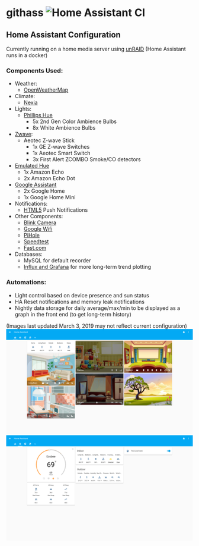 # githass ![Home Assistant CI](https://github.com/fronzbot/githass/workflows/Home%20Assistant%20CI/badge.svg?branch=master)

## Home Assistant Configuration
Currently running on a home media server using [unRAID](https://lime-technology.com/) (Home Assistant runs in a docker)

### Components Used:
- Weather:
  - [OpenWeatherMap](https://home-assistant.io/integrations/openweathermap/)
- Climate:
  - [Nexia](https://home-assistant.io/integrations/nexia/)
- Lights:
  - [Phillips Hue](https://home-assistant.io/components/light.hue/)
      - 5x 2nd Gen Color Ambience Bulbs
      - 8x White Ambience Bulbs
- [Zwave](https://home-assistant.io/docs/z-wave/):
  - Aeotec Z-wave Stick
      -  1x GE Z-wave Switches
      -  1x Aeotec Smart Switch 
      -  3x First Alert ZCOMBO Smoke/CO detectors
- [Emulated Hue](https://home-assistant.io/components/emulated_hue/)
  - 1x Amazon Echo
  - 2x Amazon Echo Dot
- [Google Assistant](https://home-assistant.io/components/google_assistant/)
  - 2x Google Home
  - 1x Google Home Mini
- Notifications:
  - [HTML5](https://home-assistant.io/components/notify.html5/) Push Notifications
- Other Components:
  - [Blink Camera](https://home-assistant.io/components/blink/)
  - [Google Wifi](https://home-assistant.io/components/sensor.google_wifi/)
  - [PiHole](https://home-assistant.io/components/sensor.pi_hole/)
  - [Speedtest](https://home-assistant.io/components/sensor.speedtest/)
  - [Fast.com](https://home-assistant.io/components/sensor.fastdotcom/)
- Databases:
  - MySQL for default recorder
  - [Influx and Grafana](https://home-assistant.io/blog/2015/12/07/influxdb-and-grafana/) for more long-term trend plotting

### Automations:
- Light control based on device presence and sun status
- HA Reset notifications and memory leak notifications
- Nightly data storage for daily average/max/min to be displayed as a graph in the front end (to get long-term history)


(Images last updated March 3, 2019 may not reflect current configuration)
![](https://github.com/fronzbot/githass/blob/master/images/ha_home_page.png)
![](https://github.com/fronzbot/githass/blob/master/images/ha_thermostat.png)
